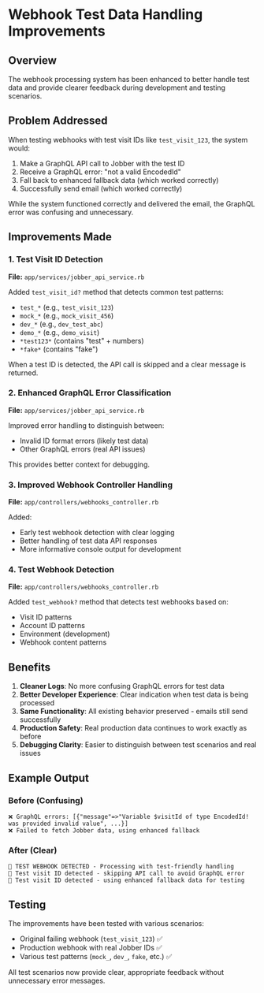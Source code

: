 # Webhook Test Data Handling Improvements

## Overview

The webhook processing system has been enhanced to better handle test data and provide clearer feedback during development and testing scenarios.

## Problem Addressed

When testing webhooks with test visit IDs like `test_visit_123`, the system would:
1. Make a GraphQL API call to Jobber with the test ID
2. Receive a GraphQL error: "not a valid EncodedId"
3. Fall back to enhanced fallback data (which worked correctly)
4. Successfully send email (which worked correctly)

While the system functioned correctly and delivered the email, the GraphQL error was confusing and unnecessary.

## Improvements Made

### 1. Test Visit ID Detection

**File:** `app/services/jobber_api_service.rb`

Added `test_visit_id?` method that detects common test patterns:
- `test_*` (e.g., `test_visit_123`)
- `mock_*` (e.g., `mock_visit_456`) 
- `dev_*` (e.g., `dev_test_abc`)
- `demo_*` (e.g., `demo_visit`)
- `*test123*` (contains "test" + numbers)
- `*fake*` (contains "fake")

When a test ID is detected, the API call is skipped and a clear message is returned.

### 2. Enhanced GraphQL Error Classification

**File:** `app/services/jobber_api_service.rb`

Improved error handling to distinguish between:
- Invalid ID format errors (likely test data)
- Other GraphQL errors (real API issues)

This provides better context for debugging.

### 3. Improved Webhook Controller Handling

**File:** `app/controllers/webhooks_controller.rb`

Added:
- Early test webhook detection with clear logging
- Better handling of test data API responses
- More informative console output for development

### 4. Test Webhook Detection

**File:** `app/controllers/webhooks_controller.rb`

Added `test_webhook?` method that detects test webhooks based on:
- Visit ID patterns
- Account ID patterns  
- Environment (development)
- Webhook content patterns

## Benefits

1. **Cleaner Logs**: No more confusing GraphQL errors for test data
2. **Better Developer Experience**: Clear indication when test data is being processed
3. **Same Functionality**: All existing behavior preserved - emails still send successfully
4. **Production Safety**: Real production data continues to work exactly as before
5. **Debugging Clarity**: Easier to distinguish between test scenarios and real issues

## Example Output

### Before (Confusing)
```
❌ GraphQL errors: [{"message"=>"Variable $visitId of type EncodedId! was provided invalid value", ...}]
❌ Failed to fetch Jobber data, using enhanced fallback
```

### After (Clear)
```
🧪 TEST WEBHOOK DETECTED - Processing with test-friendly handling
🧪 Test visit ID detected - skipping API call to avoid GraphQL error
🧪 Test visit ID detected - using enhanced fallback data for testing
```

## Testing

The improvements have been tested with various scenarios:
- Original failing webhook (`test_visit_123`) ✅
- Production webhook with real Jobber IDs ✅  
- Various test patterns (`mock_`, `dev_`, `fake`, etc.) ✅

All test scenarios now provide clear, appropriate feedback without unnecessary error messages.